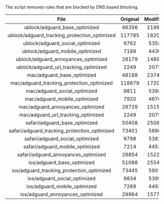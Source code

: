 The script removes rules that are blocked by DNS based blocking.


| File | Original | Modified |
|:----:|:-----:|:-----:|
| ublock/adguard_base_optimized | 46356 | 21983 |
| ublock/adguard_tracking_protection_optimized | 117785 | 16204 |
| ublock/adguard_social_optimized | 9762 | 5358 |
| ublock/adguard_mobile_optimized | 7189 | 4430 |
| ublock/adguard_annoyances_optimized | 28179 | 14891 |
| ublock/adguard_url_tracking_optimized | 2249 | 2075 |
| mac/adguard_base_optimized | 48188 | 23748 |
| mac/adguard_tracking_protection_optimized | 118879 | 17200 |
| mac/adguard_social_optimized | 9811 | 5398 |
| mac/adguard_mobile_optimized | 7920 | 4676 |
| mac/adguard_annoyances_optimized | 28729 | 15153 |
| mac/adguard_url_tracking_optimized | 2249 | 2075 |
| safari/adguard_base_optimized | 50408 | 25087 |
| safari/adguard_tracking_protection_optimized | 73401 | 5896 |
| safari/adguard_social_optimized | 9798 | 5382 |
| safari/adguard_mobile_optimized | 7214 | 4453 |
| safari/adguard_annoyances_optimized | 28854 | 15226 |
| ios/adguard_base_optimized | 51088 | 25549 |
| ios/adguard_tracking_protection_optimized | 73445 | 5901 |
| ios/adguard_social_optimized | 9834 | 5399 |
| ios/adguard_mobile_optimized | 7269 | 4492 |
| ios/adguard_annoyances_optimized | 29964 | 15775 |